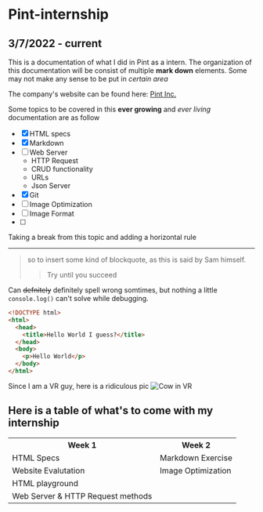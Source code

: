 # Pint-internship

## 3/7/2022 - current

This is a documentation of what I did in Pint as a intern. The organization of this documentation will be consist of multiple **mark down** elements. Some may not make any sense to be put in _certain area_

The company's website can be found here: [Pint Inc.](https://pint.com)

Some topics to be covered in this **ever growing** and _ever living_ documentation are as follow

- [x] HTML specs
- [x] Markdown
- [ ] Web Server
  - HTTP Request
  - CRUD functionality
  - URLs
  - Json Server
- [x] Git
- [ ] Image Optimization
- [ ] Image Format
- [ ]

Taking a break from this topic and adding a horizontal rule

---

> so to insert some kind of blockquote, as this is said by Sam himself.
>
> > Try until you succeed

Can ~~defnitely~~ definitely spell wrong somtimes, but nothing a little `console.log()` can't solve while debugging.

```html
<!DOCTYPE html>
<html>
  <head>
    <title>Hello World I guess?</title>
  </head>
  <body>
    <p>Hello World</p>
  </body>
</html>
```

Since I am a VR guy, here is a ridiculous pic ![Cow in VR](<https://cdn.vox-cdn.com/thumbor/daieCuBvz9vyNReZHDtg1cMl5s0=/0x0:695x394/920x613/filters:focal(293x142:403x252):format(webp)/cdn.vox-cdn.com/uploads/chorus_image/image/65776802/urqvy4uxj8ayRFX1mx7t3thsEAVOCFGF5q6e0t3Ngeg5LMviO4a9WMqdsAXwFMVJVk1FBzVnvCXc6nUExPn3W6ffA9DMztcr.0.jpg>)

## Here is a table of what's to come with my internship

<table>
    <tr>
        <th>Week 1</th>
        <th>Week 2</th>
    </tr>
    <tr>
        <td>HTML Specs</td>
        <td>Markdown Exercise</td>
    </tr>
    <tr>
        <td>Website Evalutation</td>
        <td>Image Optimization</td>
    </tr>
    <tr>
        <td>HTML playground</td>
    </tr>
    <tr>
        <td>Web Server & HTTP Request methods</td>
    </tr>
</table>

